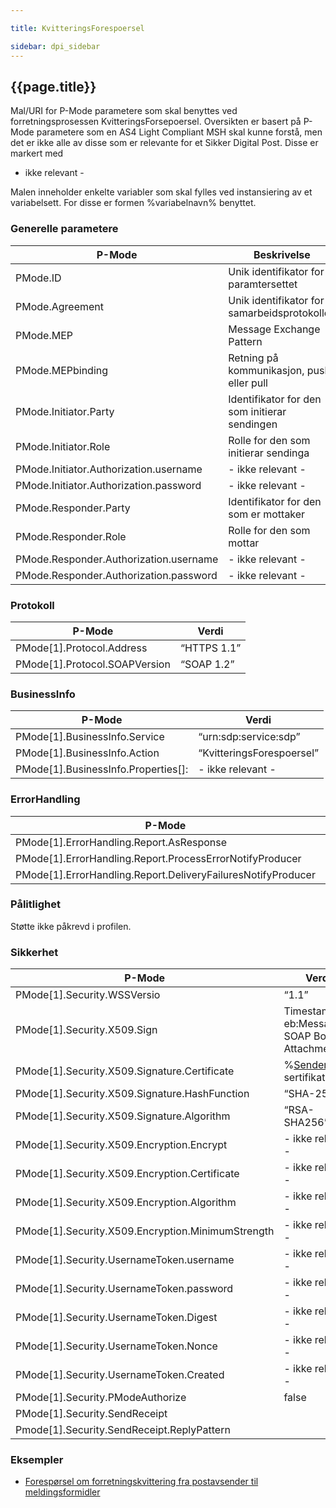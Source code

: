 ```yaml
---

title: KvitteringsForespoersel  

sidebar: dpi_sidebar
---
```


## {{page.title}}

Mal/URI for P-Mode parametere som skal benyttes ved forretningsprosessen
KvitteringsForsepoersel. Oversikten er basert på P-Mode parametere som
en AS4 Light Compliant MSH skal kunne forstå, men det er ikke alle av
disse som er relevante for et Sikker Digital Post. Disse er markert med
- ikke relevant -

Malen inneholder enkelte variabler som skal fylles ved instansiering av
et variabelsett. For disse er formen %variabelnavn% benyttet.

### Generelle parametere

| P-Mode | Beskrivelse | Verdi |
| --- | --- | --- |
| PMode.ID | Unik identifikator for paramtersettet | %[Sender]({{site.baseurl}}/resources/begrep/sikkerDigitalPost/forretningslag/StandardBusinessDocument/Sender)%-"KvitteringsForespoersel"-%versjon/løpenummer%) |
| PMode.Agreement | Unik identifikator for samarbeidsprotokollen | [http://begrep.difi.no/SikkerDigitalPost/1.0/transportlag/Meldingsutveksling/KvitteringsForespoersel]({{pageMinorUrl}}) |
| PMode.MEP | Message Exchange Pattern | “http://www.oasis-open.org/committees/ebxml-msg/one-way” |
| PMode.MEPbinding | Retning på kommunikasjon, push eller pull | “http://www.oasis-open.org/committees/ebxml-msg/pull” |
| PMode.Initiator.Party | Identifikator for den som initierar sendingen | %[Sender]({{site.baseurl}}/resources/begrep/sikkerDigitalPost/forretningslag/StandardBusinessDocument/Sender)% |
| PMode.Initiator.Role | Rolle for den som initierar sendinga | [“Avsender“]({{site.baseurl}}/resources/begrep/sikkerDigitalPost/begrep/Avsender) |
| PMode.Initiator.Authorization.username | \- ikke relevant - | \- ikke relevant - |
| PMode.Initiator.Authorization.password | \- ikke relevant - | \- ikke relevant - |
| PMode.Responder.Party | Identifikator for den som er mottaker | %[Receiver]({{site.baseurl}}/resources/begrep/sikkerDigitalPost/forretningslag/StandardBusinessDocument/Receiver)% |
| PMode.Responder.Role | Rolle for den som mottar | “Meldingsformidler” |
| PMode.Responder.Authorization.username | \- ikke relevant - | \- ikke relevant - |
| PMode.Responder.Authorization.password | \- ikke relevant - | \- ikke relevant - |

### Protokoll

| P-Mode | Verdi |
| ---| --- |
| PMode\[1\].Protocol.Address | “HTTPS 1.1” |
| PMode\[1\].Protocol.SOAPVersion | “SOAP 1.2” |

### BusinessInfo

| P-Mode | Verdi |
| --- | --- |
| PMode\[1\].BusinessInfo.Service | “urn:sdp:service:sdp” |
| PMode\[1\].BusinessInfo.Action | “KvitteringsForespoersel” |
| PMode\[1\].BusinessInfo.Properties\[\]: | \- ikke relevant - |

### ErrorHandling

| P-Mode | Verdi |
| --- | --- |
| PMode\[1\].ErrorHandling.Report.AsResponse | true  |
| PMode\[1\].ErrorHandling.Report.ProcessErrorNotifyProducer | true  |
| PMode\[1\].ErrorHandling.Report.DeliveryFailuresNotifyProducer | true  |

### Pålitlighet

Støtte ikke påkrevd i profilen.

### Sikkerhet

| P-Mode | Verdi |
| --- | --- |
| PMode\[1\].Security.WSSVersio | “1.1” |
| PMode\[1\].Security.X509.Sign | Timestamp, eb:Messaging, SOAP Body, Attachment |
| PMode\[1\].Security.X509.Signature.Certificate | %[Sender]({{site.baseurl}}/resources/begrep/sikkerDigitalPost/forretningslag/StandardBusinessDocument/Sender) sitt sertifikat% |
| PMode\[1\].Security.X509.Signature.HashFunction | “SHA-256” |
| PMode\[1\].Security.X509.Signature.Algorithm | “RSA-SHA256” |
| PMode\[1\].Security.X509.Encryption.Encrypt | \- ikke relevant - |
| PMode\[1\].Security.X509.Encryption.Certificate | \- ikke relevant - |
| PMode\[1\].Security.X509.Encryption.Algorithm | \- ikke relevant - |
| PMode\[1\].Security.X509.Encryption.MinimumStrength | \- ikke relevant - |
| PMode\[1\].Security.UsernameToken.username | \- ikke relevant - |
| PMode\[1\].Security.UsernameToken.password | \- ikke relevant - |
| PMode\[1\].Security.UsernameToken.Digest | \- ikke relevant - |
| PMode\[1\].Security.UsernameToken.Nonce | \- ikke relevant - |
| PMode\[1\].Security.UsernameToken.Created | \- ikke relevant - |
| PMode\[1\].Security.PModeAuthorize | false |
| PMode\[1\].Security.SendReceipt | |
| Pmode\[1\].Security.SendReceipt.ReplyPattern | |

### Eksempler

  - [Forespørsel om forretningskvittering fra postavsender til meldingsformidler](https://difi.github.io/felleslosninger/resources/begrep/sikkerDigitalPost/eksempler/soap/5_request_forespoersel_om_forretningskvittering_fra_postavsender_til_meldingsformidler.xml)

